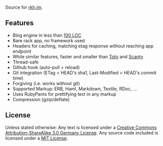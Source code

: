 Source for [rkh.im](http://rkh.im/).

Features
--------

* Blog engine in less than [100 LOC](http://github.com/rkh/rkh.im/blob/master/config.ru)
* Bare rack app, no framework used
* Headers for caching, matching etag response without reaching app endpoint
* While similar features, faster and smaller than [Toto](http://github.com/cloudhead/toto) and [Scanty](http://github.com/adamwiggins/scanty)
* Thread-safe
* Github hook (auto-pull + reload)
* Git integration (ETag = HEAD's sha1, Last-Modified = HEAD's commit time)
* Forgiving (i.e. works without git)
* Supported Markup: ERB, Haml, Markdown, Textile, RDoc, ...
* Uses RubyPants for prettifying text in any markup
* Compression (gzip/deflate)

License
-------

Unless stated otherwise: Any text is licensed under a
[Creative Commons Attribution-ShareAlike 3.0 Germany License](http://creativecommons.org/licenses/by-sa/3.0/de/deed.en).
Any source code included is licensed under a [MIT License](http://creativecommons.org/licenses/MIT/).

